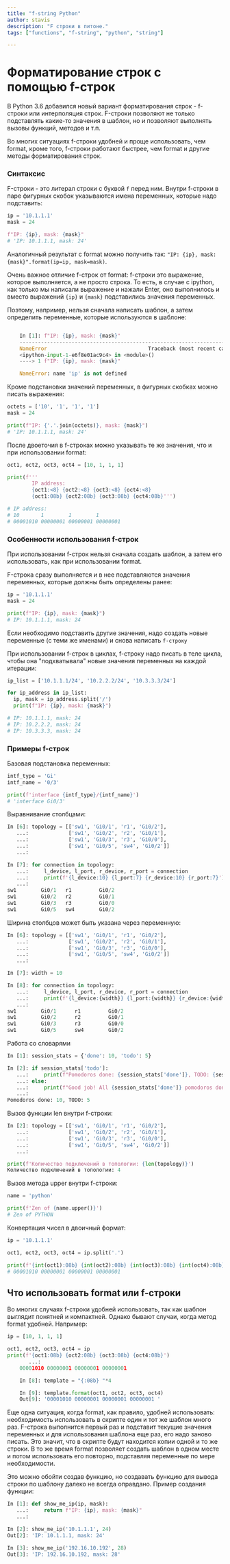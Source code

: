 ```yaml
---
title: "f-string Python"
author: stavis
description: "F строки в питоне."
tags: ["functions", "f-string", "python", "string"]

---
```


# Форматирование строк с помощью f-строк

В Python 3.6 добавился новый вариант форматирования строк - f-строки или
интерполяция строк. F-строки позволяют не только подставлять какие-то
значения в шаблон, но и позволяют выполнять вызовы функций, методов и
т.п.

Во многих ситуациях f-строки удобней и проще использовать, чем format,
кроме того, f-строки работают быстрее, чем format и другие методы
форматирования строк.


### Синтаксис

F-строки - это литерал строки с буквой `f` перед ним. Внутри f-строки
в паре фигурных скобок указываются имена переменных, которые надо
подставить:

```python
ip = '10.1.1.1'
mask = 24

f"IP: {ip}, mask: {mask}"
# 'IP: 10.1.1.1, mask: 24'
```

Аналогичный результат с format можно получить так:
`"IP: {ip}, mask: {mask}".format(ip=ip, mask=mask)`.

Очень важное отличие f-строк от format: f-строки это выражение, которое
выполняется, а не просто строка. То есть, в случае с ipython, как только
мы написали выражение и нажали Enter, оно выполнилось и вместо выражений
`{ip}` и `{mask}` подставились значения переменных.

Поэтому, например, нельзя сначала написать шаблон, а затем определить
переменные, которые используются в шаблоне:

```python

    In [1]: f"IP: {ip}, mask: {mask}"
    ---------------------------------------------------------------------------
    NameError                                 Traceback (most recent call last)
    <ipython-input-1-e6f8e01ac9c4> in <module>()
    ----> 1 f"IP: {ip}, mask: {mask}"

    NameError: name 'ip' is not defined
```

Кроме подстановки значений переменных, в фигурных скобках можно писать
выражения:

```python
octets = ['10', '1', '1', '1']
mask = 24

print(f"IP: {'.'.join(octets)}, mask: {mask}")
# 'IP: 10.1.1.1, mask: 24'
```

После двоеточия в f-строках можно указывать те же значения, что и при
использовании format:

```python
oct1, oct2, oct3, oct4 = [10, 1, 1, 1]

print(f'''
        IP address:
        {oct1:<8} {oct2:<8} {oct3:<8} {oct4:<8}
        {oct1:08b} {oct2:08b} {oct3:08b} {oct4:08b}''')

# IP address:
# 10       1        1        1
# 00001010 00000001 00000001 00000001
```

### Особенности использования f-строк


При использовании f-строк нельзя сначала создать шаблон, а затем его
использовать, как при использовании format.

F-строка сразу выполняется и в нее подставляются значения переменных,
которые должны быть определены ранее:

```python
ip = '10.1.1.1'
mask = 24

print(f"IP: {ip}, mask: {mask}")
# IP: 10.1.1.1, mask: 24
```

Если необходимо подставить другие значения, надо создать новые
переменные (с теми же именами) и снова написать `f-строку`

При использовании f-строк в циклах, f-строку надо писать в теле цикла,
чтобы она "подхватывала" новые значения переменных на каждой итерации:

```python
ip_list = ['10.1.1.1/24', '10.2.2.2/24', '10.3.3.3/24']

for ip_address in ip_list:
  ip, mask = ip_address.split('/')
  print(f"IP: {ip}, mask: {mask}")

# IP: 10.1.1.1, mask: 24
# IP: 10.2.2.2, mask: 24
# IP: 10.3.3.3, mask: 24
```

### Примеры f-строк

Базовая подстановка переменных:

```python
intf_type = 'Gi'
intf_name = '0/3'

print(f'interface {intf_type}/{intf_name}')
# 'interface Gi0/3'
```

Выравнивание столбцами:

```python
In [6]: topology = [['sw1', 'Gi0/1', 'r1', 'Gi0/2'],
   ...:             ['sw1', 'Gi0/2', 'r2', 'Gi0/1'],
   ...:             ['sw1', 'Gi0/3', 'r3', 'Gi0/0'],
   ...:             ['sw1', 'Gi0/5', 'sw4', 'Gi0/2']]
   ...:

In [7]: for connection in topology:
   ...:     l_device, l_port, r_device, r_port = connection
   ...:     print(f'{l_device:10} {l_port:7} {r_device:10} {r_port:7}')
   ...:
sw1        Gi0/1   r1         Gi0/2
sw1        Gi0/2   r2         Gi0/1
sw1        Gi0/3   r3         Gi0/0
sw1        Gi0/5   sw4        Gi0/2
```

Ширина столбцов может быть указана через переменную:

```python
In [6]: topology = [['sw1', 'Gi0/1', 'r1', 'Gi0/2'],
   ...:             ['sw1', 'Gi0/2', 'r2', 'Gi0/1'],
   ...:             ['sw1', 'Gi0/3', 'r3', 'Gi0/0'],
   ...:             ['sw1', 'Gi0/5', 'sw4', 'Gi0/2']]
   ...:

In [7]: width = 10

In [8]: for connection in topology:
   ...:     l_device, l_port, r_device, r_port = connection
   ...:     print(f'{l_device:{width}} {l_port:{width}} {r_device:{width}} {r_port:{width}}')
   ...:
sw1        Gi0/1      r1         Gi0/2
sw1        Gi0/2      r2         Gi0/1
sw1        Gi0/3      r3         Gi0/0
sw1        Gi0/5      sw4        Gi0/2
```

Работа со словарями

```python
In [1]: session_stats = {'done': 10, 'todo': 5}

In [2]: if session_stats['todo']:
   ...:     print(f"Pomodoros done: {session_stats['done']}, TODO: {session_stats['todo']}")
   ...: else:
   ...:     print(f"Good job! All {session_stats['done']} pomodoros done!")
   ...:
Pomodoros done: 10, TODO: 5
```

Вызов функции len внутри f-строки:

```python
In [2]: topology = [['sw1', 'Gi0/1', 'r1', 'Gi0/2'],
   ...:             ['sw1', 'Gi0/2', 'r2', 'Gi0/1'],
   ...:             ['sw1', 'Gi0/3', 'r3', 'Gi0/0'],
   ...:             ['sw1', 'Gi0/5', 'sw4', 'Gi0/2']]
   ...:

print(f'Количество подключений в топологии: {len(topology)}')
Количество подключений в топологии: 4
```

Вызов метода upper внутри f-строки:

```python
name = 'python'

print(f'Zen of {name.upper()}')
# Zen of PYTHON
```

Конвертация чисел в двоичный формат:

```python
ip = '10.1.1.1'

oct1, oct2, oct3, oct4 = ip.split('.')

print(f'{int(oct1):08b} {int(oct2):08b} {int(oct3):08b} {int(oct4):08b}')
# 00001010 00000001 00000001 00000001
```

## Что использовать format или f-строки

Во многих случаях f-строки удобней использовать, так как шаблон выглядит
понятней и компактней. Однако бывают случаи, когда метод format
удобней. Например:

```python
ip = [10, 1, 1, 1]

oct1, oct2, oct3, oct4 = ip
print(f'{oct1:08b} {oct2:08b} {oct3:08b} {oct4:08b}')
       ...:
    00001010 00000001 00000001 00000001

    In [8]: template = "{:08b} "*4

    In [9]: template.format(oct1, oct2, oct3, oct4)
    Out[9]: '00001010 00000001 00000001 00000001 '
```

Еще одна ситуация, когда format, как правило, удобней использовать:
необходимость использовать в скрипте один и тот же шаблон много раз.
F-строка выполнится первый раз и подставит текущие значения переменных и
для использования шаблона еще раз, его надо заново писать. Это значит,
что в скрипте будут находится копии одной и то же строки. В то же время
format позволяет создать шаблон в одном месте и потом использовать его
повторно, подставляя переменные по мере необходимости.

Это можно обойти создав функцию, но создавать функцию для вывода строки
по шаблону далеко не всегда оправдано. Пример создания функции:

```python
In [1]: def show_me_ip(ip, mask):
   ...:     return f"IP: {ip}, mask: {mask}"
   ...:

In [2]: show_me_ip('10.1.1.1', 24)
Out[2]: 'IP: 10.1.1.1, mask: 24'

In [3]: show_me_ip('192.16.10.192', 28)
Out[3]: 'IP: 192.16.10.192, mask: 28'
```
